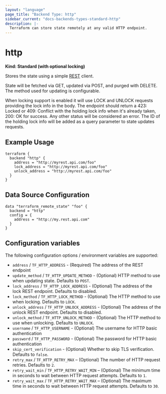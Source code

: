 ```yaml
---
layout: "language"
page_title: "Backend Type: http"
sidebar_current: "docs-backends-types-standard-http"
description: |-
  Terraform can store state remotely at any valid HTTP endpoint.
---
```


# http

**Kind: Standard (with optional locking)**

Stores the state using a simple [REST](https://en.wikipedia.org/wiki/Representational_state_transfer) client.

State will be fetched via GET, updated via POST, and purged with DELETE. The method used for updating is configurable.

When locking support is enabled it will use LOCK and UNLOCK requests providing the lock info in the body. The endpoint should
return a 423: Locked or 409: Conflict with the holding lock info when it's already taken, 200: OK for success. Any other status
will be considered an error. The ID of the holding lock info will be added as a query parameter to state updates requests.

## Example Usage

```hcl
terraform {
  backend "http" {
    address = "http://myrest.api.com/foo"
    lock_address = "http://myrest.api.com/foo"
    unlock_address = "http://myrest.api.com/foo"
  }
}
```

## Data Source Configuration

```hcl
data "terraform_remote_state" "foo" {
  backend = "http"
  config = {
    address = "http://my.rest.api.com"
  }
}
```

## Configuration variables

The following configuration options / environment variables are supported:

- `address` / `TF_HTTP_ADDRESS` - (Required) The address of the REST endpoint
- `update_method` / `TF_HTTP_UPDATE_METHOD` - (Optional) HTTP method to use
  when updating state. Defaults to `POST`.
- `lock_address` / `TF_HTTP_LOCK_ADDRESS` - (Optional) The address of the lock
  REST endpoint. Defaults to disabled.
- `lock_method` / `TF_HTTP_LOCK_METHOD` - (Optional) The HTTP method to use
  when locking. Defaults to `LOCK`.
- `unlock_address` / `TF_HTTP_UNLOCK_ADDRESS` - (Optional) The address of the
  unlock REST endpoint. Defaults to disabled.
- `unlock_method` / `TF_HTTP_UNLOCK_METHOD` - (Optional) The HTTP method to use
  when unlocking. Defaults to `UNLOCK`.
- `username` / `TF_HTTP_USERNAME` - (Optional) The username for HTTP basic
  authentication
- `password` / `TF_HTTP_PASSWORD` - (Optional) The password for HTTP basic
  authentication
- `skip_cert_verification` - (Optional) Whether to skip TLS verification.
  Defaults to `false`.
- `retry_max` / `TF_HTTP_RETRY_MAX` – (Optional) The number of HTTP request
  retries. Defaults to `2`.
- `retry_wait_min` / `TF_HTTP_RETRY_WAIT_MIN` – (Optional) The minimum time in
  seconds to wait between HTTP request attempts. Defaults to `1`.
- `retry_wait_max` / `TF_HTTP_RETRY_WAIT_MAX` – (Optional) The maximum time in
  seconds to wait between HTTP request attempts. Defaults to `30`.
